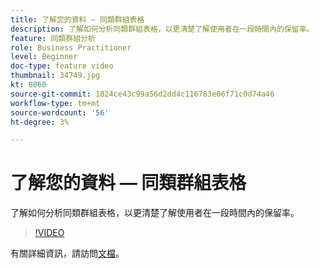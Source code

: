 ```yaml
---
title: 了解您的資料 — 同類群組表格
description: 了解如何分析同類群組表格，以更清楚了解使用者在一段時間內的保留率。
feature: 同類群組分析
role: Business Practitioner
level: Beginner
doc-type: feature video
thumbnail: 34749.jpg
kt: 8060
source-git-commit: 1824ce43c99a56d2dd4c116783e06f71c0d74a46
workflow-type: tm+mt
source-wordcount: '56'
ht-degree: 3%

---
```



# 了解您的資料 — 同類群組表格

了解如何分析同類群組表格，以更清楚了解使用者在一段時間內的保留率。

>[!VIDEO](https://video.tv.adobe.com/v/331788/?quality=12&learn=on)

有關詳細資訊，請訪問[文檔](https://experienceleague.adobe.com/docs/analytics/analyze/analysis-workspace/visualizations/cohort-table/cohort-analysis.html?lang=en)。
